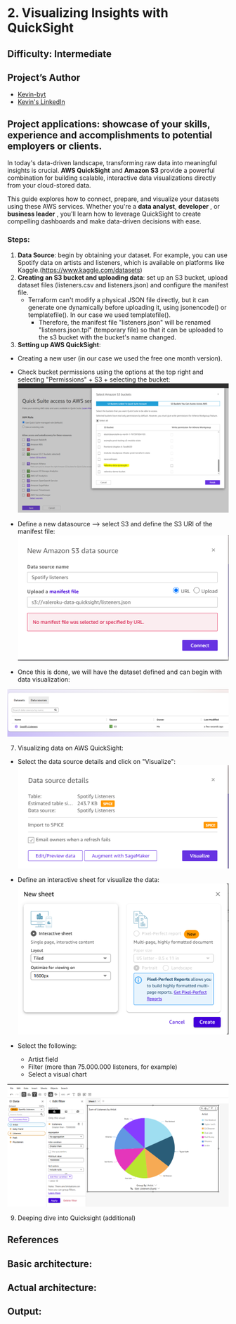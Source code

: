 # 2. Visualizing Insights with QuickSight
 
## Difficulty: Intermediate

## Project’s Author 
* [Kevin-byt](https://github.com/Kevin-byt)
* [Kevin's LinkedIn](https://www.linkedin.com/in/kevin-kiruri/)

 
## Project applications: showcase of your skills, experience and accomplishments to potential employers or clients. 
 
In today's data-driven landscape, transforming raw data into meaningful insights is crucial. **AWS QuickSight** and **Amazon S3** provide a powerful combination for building scalable, interactive data visualizations directly from your cloud-stored data.

This guide explores how to connect, prepare, and visualize your datasets using these AWS services. Whether you're a **data analyst**, **developer** , or **business leader** , you'll learn how to leverage QuickSight to create compelling dashboards and make data-driven decisions with ease.


### Steps: 

1. **Data Source**: begin by obtaining your dataset. For example, you can use Spotify data on artists and listeners, which is available on platforms like Kaggle.(https://www.kaggle.com/datasets) 
2. **Creating an S3 bucket and uploading data**: set up an S3 bucket, upload dataset files (listeners.csv and listeners.json) and configure the manifest file.
     * Terraform can't modify a physical JSON file directly, but it can generate one dynamically before uploading it, using jsonencode() or templatefile(). In our case we used templatefile().
        * Therefore, the manifest file "listeners.json" will be renamed "listeners.json.tpl" (temporary file) so that it can be uploaded to the s3 bucket with the bucket's name changed.
3. **Setting up AWS QuickSight**:
 * Creating a new user (in our case we used the free one month version).
  * Check bucket permissions using the options at the top right and selecting "Permissions" + S3 + selecting the bucket:
  ![Imagen](https://github.com/valerokucloud/aws_portfolio/blob/main/Intermediate/2.%20Visualizing%20Insights%20with%20QuickSight/Quicksight%20config/Permissions.PNG)

  * Define a new datasource --> select S3 and define the S3 URI of the manifest file:
  ![Imagen](https://github.com/valerokucloud/aws_portfolio/blob/main/Intermediate/2.%20Visualizing%20Insights%20with%20QuickSight/Quicksight%20config/1.PNG)

  * Once this is done, we will have the dataset defined and can begin with data visualization:

  ![Imagen](https://github.com/valerokucloud/aws_portfolio/blob/main/Intermediate/2.%20Visualizing%20Insights%20with%20QuickSight/Quicksight%20config/2.PNG)
    
7. Visualizing data on AWS QuickSight:
 * Select the data source details and click on "Visualize":
  ![Imagen](https://github.com/valerokucloud/aws_portfolio/blob/main/Intermediate/2.%20Visualizing%20Insights%20with%20QuickSight/Quicksight%20config/3.PNG)

 * Define an interactive sheet for visualize the data:
  ![Imagen](https://github.com/valerokucloud/aws_portfolio/blob/main/Intermediate/2.%20Visualizing%20Insights%20with%20QuickSight/Quicksight%20config/4.PNG)

 * Select the following:
   * Artist field
   * Filter (more than 75.000.000 listeners, for example)
   * Select a visual chart
     
![Imagen](https://github.com/valerokucloud/aws_portfolio/blob/main/Intermediate/2.%20Visualizing%20Insights%20with%20QuickSight/Quicksight%20config/5.PNG)


9. Deeping dive into Quicksight (additional)


## References 
 

## Basic architecture:


## Actual architecture:


## Output:

